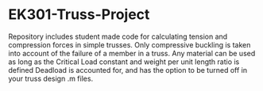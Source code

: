 # EK301-Truss-Project
Repository includes student made code for calculating tension and compression forces in simple trusses.
Only compressive buckling is taken into account of the failure of a member in a truss.
Any material can be used as long as the Critical Load constant and weight per unit length ratio is defined
Deadload is accounted for, and has the option to be turned off in your truss design .m files.
